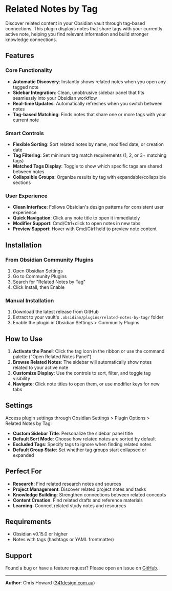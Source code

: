 # Related Notes by Tag

Discover related content in your Obsidian vault through tag-based connections. This plugin displays notes that share tags with your currently active note, helping you find relevant information and build stronger knowledge connections.

## Features

### Core Functionality
- **Automatic Discovery**: Instantly shows related notes when you open any tagged note
- **Sidebar Integration**: Clean, unobtrusive sidebar panel that fits seamlessly into your Obsidian workflow
- **Real-time Updates**: Automatically refreshes when you switch between notes
- **Tag-based Matching**: Finds notes that share one or more tags with your current note

### Smart Controls
- **Flexible Sorting**: Sort related notes by name, modified date, or creation date
- **Tag Filtering**: Set minimum tag match requirements (1, 2, or 3+ matching tags)
- **Matched Tags Display**: Toggle to show which specific tags are shared between notes
- **Collapsible Groups**: Organize results by tag with expandable/collapsible sections

### User Experience
- **Clean Interface**: Follows Obsidian's design patterns for consistent user experience
- **Quick Navigation**: Click any note title to open it immediately
- **Modifier Support**: Cmd/Ctrl+click to open notes in new tabs
- **Preview Support**: Hover with Cmd/Ctrl held to preview note content

## Installation

### From Obsidian Community Plugins
1. Open Obsidian Settings
2. Go to Community Plugins
3. Search for "Related Notes by Tag"
4. Click Install, then Enable

### Manual Installation
1. Download the latest release from GitHub
2. Extract to your vault's `.obsidian/plugins/related-notes-by-tag/` folder
3. Enable the plugin in Obsidian Settings > Community Plugins

## How to Use

1. **Activate the Panel**: Click the tag icon in the ribbon or use the command palette ("Open Related Notes Panel")
2. **Browse Related Notes**: The sidebar will automatically show notes related to your active note
3. **Customize Display**: Use the controls to sort, filter, and toggle tag visibility
4. **Navigate**: Click note titles to open them, or use modifier keys for new tabs

## Settings

Access plugin settings through Obsidian Settings > Plugin Options > Related Notes by Tag:

- **Custom Sidebar Title**: Personalize the sidebar panel title
- **Default Sort Mode**: Choose how related notes are sorted by default
- **Excluded Tags**: Specify tags to ignore when finding related notes
- **Default Group State**: Set whether tag groups start collapsed or expanded

## Perfect For

- **Research**: Find related research notes and sources
- **Project Management**: Discover related project notes and tasks
- **Knowledge Building**: Strengthen connections between related concepts
- **Content Creation**: Find related drafts and reference materials
- **Learning**: Connect related study notes and resources

## Requirements

- Obsidian v0.15.0 or higher
- Notes with tags (hashtags or YAML frontmatter)

## Support

Found a bug or have a feature request? Please open an issue on [GitHub](https://github.com/chrishoward/related-notes-by-tag).

---

**Author**: Chris Howard ([341design.com.au](https://341design.com.au))